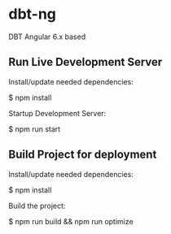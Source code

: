 # dbt-ng 
DBT Angular 6.x based

## Run Live Development Server

Install/update needed dependencies:

  $ npm install
  
Startup Development Server:

  $ npm run start
  
## Build Project for deployment

Install/update needed dependencies:

  $ npm install

Build the project:

  $ npm run build && npm run optimize
